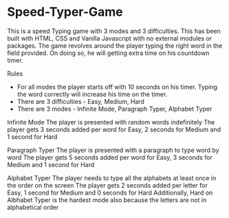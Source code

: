 # Speed-Typer-Game
This is a speed Typing game with 3 modes and 3 difficulties. This has been built with HTML, CSS and Vanilla Javascript with no external modules or packages. The game revolves around the player typing the right word in the field provided. On doing so, he will getting extra time on his countdown timer.

Rules
* For all modes the player starts off with 10 seconds on his timer. Typing the word correctly will increase his time on the timer.
* There are 3 difficulties - Easy, Medium, Hard
* There are 3 modes - Infinite Mode, Paragraph Typer, Alphabet Typer

Infinite Mode
The player is presented with random words indefinitely
The player gets 3 seconds added per word for Easy, 2 seconds for Medium and 1 second for Hard

Paragraph Typer
The player is presented with a paragraph to type word by word
The player gets 5 seconds added per word for Easy, 3 seconds for Medium and 1 second for Hard

Alphabet Typer
The player needs to type all the alphabets at least once in the order on the screen
The player gets 2 seconds added per letter for Easy, 1 second for Medium and 0 seconds for Hard
Additionally, Hard on Albhabet Typer is the hardest mode also because the letters are not in alphabetical order

